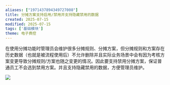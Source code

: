 ```yaml
---
aliases: ["1971437894349727008"]
title: 分摊方案支持启用/禁用并支持隐藏禁用的数据
created: 2025-07-15
modified: 2025-07-15
tags: ['基础模块']
theme: 电子费控
---
```


在使用分摊功能时管理员会维护很多分摊规则、分摊方案，但分摊规则和方案存在历史数据（也就是被流程使用后）不允许删除并且实际业务场景中会有因为考核方案变更导致分摊规则/方案也随之变更的情况。因此要支持禁用分摊方案，保证普通员工不会选到禁用方案。并且支持隐藏禁用的数据，方便管理员维护。

![](https://myhelpdoc.oss-cn-heyuan.aliyuncs.com/mdimages/bb9bcfe2ea549123285f65a1c0b4ea47.jpg)